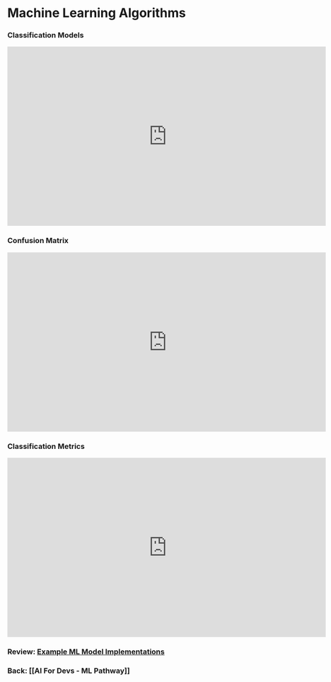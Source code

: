 # Machine Learning Algorithms
### Classification Models
<iframe width="720" height="405" src="https://www.youtube.com/embed/8TuRJg76sW8?si=x9Qu_x3c5GJ4-Tyd&amp;start=12" title="YouTube video player" frameborder="0" allow="accelerometer; autoplay; clipboard-write; encrypted-media; gyroscope; picture-in-picture; web-share" referrerpolicy="strict-origin-when-cross-origin" allowfullscreen></iframe>

### Confusion Matrix
<iframe width="720" height="405" src="https://www.youtube.com/embed/Kdsp6soqA7o?si=eWauytViKtogIAwW&amp;start=14" title="YouTube video player" frameborder="0" allow="accelerometer; autoplay; clipboard-write; encrypted-media; gyroscope; picture-in-picture; web-share" referrerpolicy="strict-origin-when-cross-origin" allowfullscreen></iframe>

### Classification Metrics
<iframe width="720" height="405" src="https://www.youtube.com/embed/jJ7ff7Gcq34?si=ZCCPoq7mmj0-8-Yb&amp;start=12" title="YouTube video player" frameborder="0" allow="accelerometer; autoplay; clipboard-write; encrypted-media; gyroscope; picture-in-picture; web-share" referrerpolicy="strict-origin-when-cross-origin" allowfullscreen></iframe>

### Review: <a href="https://github.com/kellerflint/Class-Intro-SQL/blob/hugo/content/AI-Files/ML_Examples.ipynb" target="_blank">Example ML Model Implementations</a>

### Back: [[AI For Devs - ML Pathway]]